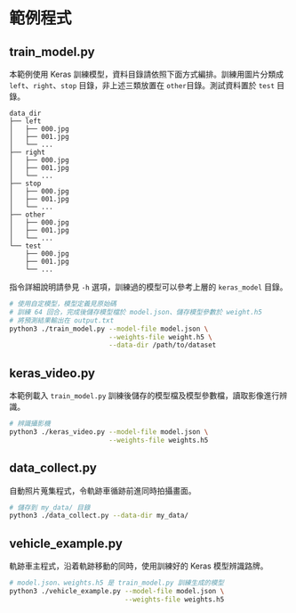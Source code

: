 # 範例程式

## train\_model.py

本範例使用 Keras 訓練模型，資料目錄請依照下面方式編排。訓練用圖片分類成 `left`、`right`、`stop` 目錄，非上述三類放置在 `other`目錄。測試資料置於 `test` 目錄。

```
data_dir
├── left
│   ├── 000.jpg
│   ├── 001.jpg
│   └── ...
├── right
│   ├── 000.jpg
│   ├── 001.jpg
│   └── ...
├── stop
│   ├── 000.jpg
│   ├── 001.jpg
│   └── ...
├── other
│   ├── 000.jpg
│   ├── 001.jpg
│   └── ...
└── test
    ├── 000.jpg
    ├── 001.jpg
    └── ...

```

指令詳細說明請參見 `-h` 選項，訓練過的模型可以參考上層的 `keras_model` 目錄。

```sh
# 使用自定模型，模型定義見原始碼
# 訓練 64 回合，完成後儲存模型檔於 model.json、儲存模型參數於 weight.h5
# 將預測結果輸出在 output.txt
python3 ./train_model.py --model-file model.json \
                         --weights-file weight.h5 \
                         --data-dir /path/to/dataset
```

## keras\_video.py

本範例載入 `train_model.py` 訓練後儲存的模型檔及模型參數檔，讀取影像進行辨識。

```sh
# 辨識攝影機
python3 ./keras_video.py --model-file model.json \
                         --weights-file weights.h5
```

## data\_collect.py

自動照片蒐集程式，令軌跡車循跡前進同時拍攝畫面。

```sh
# 儲存到 my_data/ 目錄
python3 ./data_collect.py --data-dir my_data/
```

## vehicle\_example.py

軌跡車主程式，沿着軌跡移動的同時，使用訓練好的 Keras 模型辨識路牌。

```sh
# model.json、weights.h5 是 train_model.py 訓練生成的模型
python3 ./vehicle_example.py --model-file model.json \
                             --weights-file weights.h5
```
